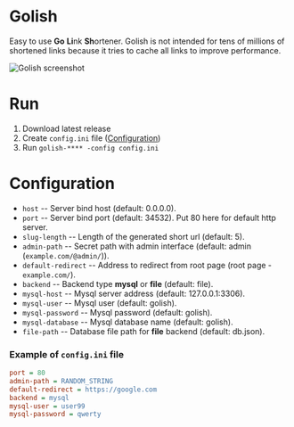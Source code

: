 # Golish
Easy to use **Go** **Li**nk **Sh**ortener. Golish is not intended for tens of millions of shortened links
 because it tries to cache all links to improve performance.

![Golish screenshot](https://i.imgur.com/DAWpaxy.png "Golish screenshot")

# Run
1. Download latest release
2. Create `config.ini` file ([Configuration](#configuration))
3. Run `golish-**** -config config.ini`

# Configuration
- `host` -- Server bind host (default: 0.0.0.0).
- `port` -- Server bind port (default: 34532). Put 80 here for default http server.
- `slug-length` -- Length of the generated short url (default: 5).
- `admin-path` -- Secret path with admin interface (default: admin (`example.com/@admin/`)).
- `default-redirect` -- Address to redirect from root page (root page - `example.com/`).
- `backend` -- Backend type **mysql** or **file** (default: file).
- `mysql-host` -- Mysql server address (default: 127.0.0.1:3306).
- `mysql-user` -- Mysql user (default: golish).
- `mysql-password` -- Mysql password (default: golish).
- `mysql-database` -- Mysql database name (default: golish).
- `file-path` -- Database file path for **file** backend (default: db.json).

### Example of `config.ini` file
```ini
port = 80
admin-path = RANDOM_STRING
default-redirect = https://google.com
backend = mysql
mysql-user = user99
mysql-password = qwerty
```
